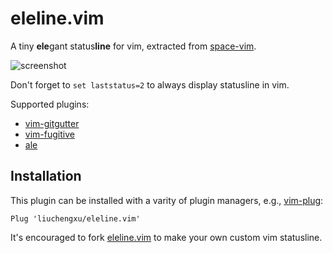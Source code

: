 # eleline.vim

A tiny **ele**gant status**line** for vim, extracted from [space-vim](https://github.com/liuchengxu/space-vim).

![screenshot](https://github.com/liuchengxu/eleline.vim/blob/screenshots/screenshot.png?raw=true)

Don't forget to `set laststatus=2` to always display statusline in vim.

Supported plugins:

- [vim-gitgutter](https://github.com/airblade/vim-gitgutter)
- [vim-fugitive](https://github.com/tpope/vim-fugitive)
- [ale](https://github.com/w0rp/ale)

## Installation

This plugin can be installed with a varity of plugin managers, e.g., [vim-plug](https://github.com/junegunn/vim-plug):

```vim
Plug 'liuchengxu/eleline.vim'
```

It's encouraged to fork [eleline.vim](https://github.com/liuchengxu/eleline.vim) to make your own custom vim statusline.

